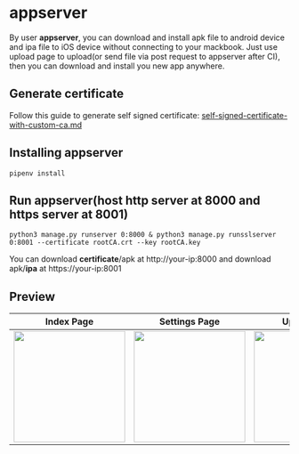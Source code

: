 # appserver

By user **appserver**, you can download and install apk file to android device and ipa file to iOS device without connecting to your mackbook. Just use upload page to upload(or send file via post request to appserver after CI), then you can download and install you new app anywhere.

## Generate certificate
Follow this guide to generate self signed certificate: [self-signed-certificate-with-custom-ca.md](https://gist.github.com/fntlnz/cf14feb5a46b2eda428e000157447309)

## Installing appserver
```
pipenv install
```

## Run appserver(host http server at 8000 and https server at 8001)
```
python3 manage.py runserver 0:8000 & python3 manage.py runsslserver 0:8001 --certificate rootCA.crt --key rootCA.key
```

You can download **certificate**/apk at http://your-ip:8000 and download apk/**ipa** at https://your-ip:8001


## Preview
| Index Page  | Settings Page | Upload Page  | Download Page |
| ------------- | ------------- | ------------- | ------------- |
| <img src="https://github.com/rayzhouzhj/appserver/blob/master/appdistribution/static/appserver/images/index_page.png" width="200" height="200"/>  | <img src="https://github.com/rayzhouzhj/appserver/blob/master/appdistribution/static/appserver/images/settings_page.png" width="200" height="200"/>  | <img src="https://github.com/rayzhouzhj/appserver/blob/master/appdistribution/static/appserver/images/upload_page.png" width="200" height="200"/> | <img src="https://github.com/rayzhouzhj/appserver/blob/master/appdistribution/static/appserver/images/download_page.png" width="200" height="200"/>|
